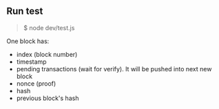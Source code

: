 ## Run test
> $ node dev/test.js

One block has:
+ index (block number)
+ timestamp
+ pending transactions (wait for verify). It will be pushed into next new block
+ nonce (proof)
+ hash
+ previous block's hash
